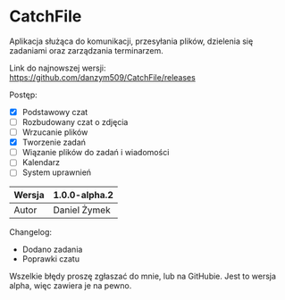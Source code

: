 # CatchFile

Aplikacja służąca do komunikacji, przesyłania plików, dzielenia się zadaniami oraz zarządzania terminarzem.

Link do najnowszej wersji: https://github.com/danzym509/CatchFile/releases

Postęp:
- [x] Podstawowy czat
- [ ] Rozbudowany czat o zdjęcia
- [ ] Wrzucanie plików
- [x] Tworzenie zadań
- [ ] Wiązanie plików do zadań i wiadomości
- [ ] Kalendarz
- [ ] System uprawnień

|Wersja|1.0.0-alpha.2  |
|--|--|
|Autor|Daniel Żymek  |

Changelog:
- Dodano zadania
- Poprawki czatu

Wszelkie błędy proszę zgłaszać do mnie, lub na GitHubie. Jest to wersja alpha, więc zawiera je na pewno.
